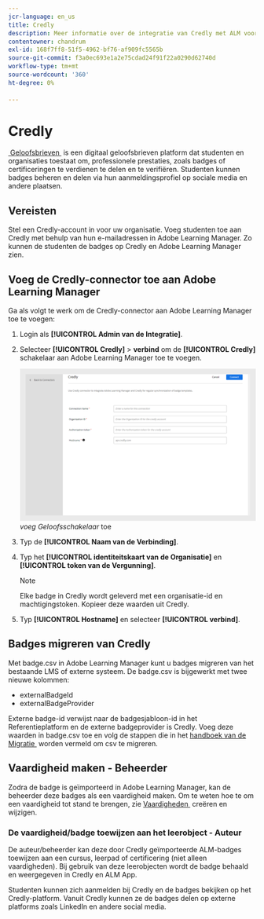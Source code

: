 ```yaml
---
jcr-language: en_us
title: Credly
description: Meer informatie over de integratie van Credly met ALM voor het beheren en delen van externe badges vanaf het platform via verschillende social-mediakanalen
contentowner: chandrum
exl-id: 168f7ff8-51f5-4962-bf76-af909fc5565b
source-git-commit: f3a0ec693e1a2e75cdad24f91f22a0290d62740d
workflow-type: tm+mt
source-wordcount: '360'
ht-degree: 0%

---
```


# Credly

[&#x200B; Geloofsbrieven &#x200B;](https://info.credly.com/) is een digitaal geloofsbrieven platform dat studenten en organisaties toestaat om, professionele prestaties, zoals badges of certificeringen te verdienen te delen en te verifiëren. Studenten kunnen badges beheren en delen via hun aanmeldingsprofiel op sociale media en andere plaatsen.

## Vereisten

Stel een Credly-account in voor uw organisatie. Voeg studenten toe aan Credly met behulp van hun e-mailadressen in Adobe Learning Manager. Zo kunnen de studenten de badges op Credly en Adobe Learning Manager zien.

## Voeg de Credly-connector toe aan Adobe Learning Manager

Ga als volgt te werk om de Credly-connector aan Adobe Learning Manager toe te voegen:

1. Login als **[!UICONTROL Admin van de Integratie]**.
2. Selecteer **[!UICONTROL Credly]** > **verbind** om de **[!UICONTROL Credly]** schakelaar aan Adobe Learning Manager toe te voegen.

   ![](assets/connector-credly.png)
   _voeg Geloofsschakelaar_ toe

3. Typ de **[!UICONTROL Naam van de Verbinding]**.
4. Typ het **[!UICONTROL identiteitskaart van de Organisatie]** en **[!UICONTROL token van de Vergunning]**.

   >[!NOTE]
   >
   >Elke badge in Credly wordt geleverd met een organisatie-id en machtigingstoken. Kopieer deze waarden uit Credly.

5. Typ **[!UICONTROL Hostname]** en selecteer **[!UICONTROL verbind]**.

## Badges migreren van Credly

Met badge.csv in Adobe Learning Manager kunt u badges migreren van het bestaande LMS of externe systeem. De badge.csv is bijgewerkt met twee nieuwe kolommen:

* externalBadgeId
* externalBadgeProvider

Externe badge-id verwijst naar de badgesjabloon-id in het Referentieplatform en de externe badgeprovider is Credly. Voeg deze waarden in badge.csv toe en volg de stappen die in het [&#x200B; handboek van de Migratie &#x200B;](https://experienceleague.adobe.com/nl/docs/learning-manager/using/integration/migration-manual#migrationprocedure) worden vermeld om csv te migreren.

## Vaardigheid maken - Beheerder

Zodra de badge is geïmporteerd in Adobe Learning Manager, kan de beheerder deze badges als een vaardigheid maken. Om te weten hoe te om een vaardigheid tot stand te brengen, zie [&#x200B; Vaardigheden &#x200B;](https://experienceleague.adobe.com/nl/docs/learning-manager/using/admin/skills-levels) creëren en wijzigen.

### De vaardigheid/badge toewijzen aan het leerobject - Auteur

De auteur/beheerder kan deze door Credly geïmporteerde ALM-badges toewijzen aan een cursus, leerpad of certificering (niet alleen vaardigheden). Bij gebruik van deze leerobjecten wordt de badge behaald en weergegeven in Credly en ALM App.

Studenten kunnen zich aanmelden bij Credly en de badges bekijken op het Credly-platform. Vanuit Credly kunnen ze de badges delen op externe platforms zoals LinkedIn en andere social media.
